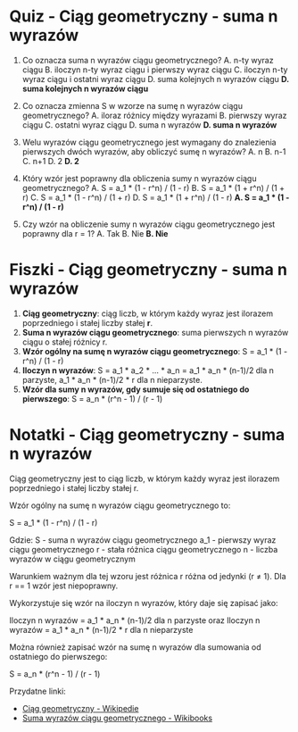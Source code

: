  # Quiz - Ciąg geometryczny - suma n wyrazów

1. Co oznacza suma n wyrazów ciągu geometrycznego?
   A. n-ty wyraz ciągu
   B. iloczyn n-ty wyraz ciągu i pierwszy wyraz ciągu
   C. iloczyn n-ty wyraz ciągu i ostatni wyraz ciągu
   D. suma kolejnych n wyrazów ciągu
   **D. suma kolejnych n wyrazów ciągu**

2. Co oznacza zmienna S w wzorze na sumę n wyrazów ciągu geometrycznego?
   A. iloraz różnicy między wyrazami
   B. pierwszy wyraz ciągu
   C. ostatni wyraz ciągu
   D. suma n wyrazów
   **D. suma n wyrazów**

3. Welu wyrazów ciągu geometrycznego jest wymagany do znalezienia pierwszych dwóch wyrazów, aby obliczyć sumę n wyrazów?
   A. n
   B. n-1
   C. n+1
   D. 2
   **D. 2**

4. Który wzór jest poprawny dla obliczenia sumy n wyrazów ciągu geometrycznego?
   A. S = a\_1 \* (1 - r^n) / (1 - r)
   B. S = a\_1 \* (1 + r^n) / (1 + r)
   C. S = a\_1 \* (1 - r^n) / (1 + r)
   D. S = a\_1 \* (1 + r^n) / (1 - r)
   **A. S = a\_1 \* (1 - r^n) / (1 - r)**

5. Czy wzór na obliczenie sumy n wyrazów ciągu geometrycznego jest poprawny dla r = 1?
   A. Tak
   B. Nie
   **B. Nie**

# Fiszki - Ciąg geometryczny - suma n wyrazów

1. **Ciąg geometryczny**: ciąg liczb, w którym każdy wyraz jest ilorazem poprzedniego i stałej liczby stałej **r**.
2. **Suma n wyrazów ciągu geometrycznego**: suma pierwszych n wyrazów ciągu o stałej różnicy r.
3. **Wzór ogólny na sumę n wyrazów ciągu geometrycznego**: S = a\_1 \* (1 - r^n) / (1 - r)
4. **Iloczyn n wyrazów**: S = a\_1 \* a\_2 \* ... \* a\_n = a\_1 \* a\_n \* (n-1)/2 dla n parzyste, a\_1 \* a\_n \* (n-1)/2 \* r dla n nieparzyste.
5. **Wzór dla sumy n wyrazów, gdy sumuje się od ostatniego do pierwszego**: S = a\_n \* (r^n - 1) / (r - 1)

# Notatki - Ciąg geometryczny - suma n wyrazów

Ciąg geometryczny jest to ciąg liczb, w którym każdy wyraz jest ilorazem poprzedniego i stałej liczby stałej r.

Wzór ogólny na sumę n wyrazów ciągu geometrycznego to:

S = a\_1 \* (1 - r^n) / (1 - r)

Gdzie:
S - suma n wyrazów ciągu geometrycznego
a\_1 - pierwszy wyraz ciągu geometrycznego
r - stała różnica ciągu geometrycznego
n - liczba wyrazów w ciągu geometrycznym

Warunkiem ważnym dla tej wzoru jest różnica r różna od jedynki (r ≠ 1). Dla r == 1 wzór jest niepoprawny.

Wykorzystuje się wzór na iloczyn n wyrazów, który daje się zapisać jako:

Iloczyn n wyrazów = a\_1 \* a\_n \* (n-1)/2 dla n parzyste oraz
Iloczyn n wyrazów = a\_1 \* a\_n \* (n-1)/2 \* r dla n nieparzyste

Można również zapisać wzór na sumę n wyrazów dla sumowania od ostatniego do pierwszego:

S = a\_n \* (r^n - 1) / (r - 1)

Przydatne linki:

* [Ciąg geometryczny - Wikipedie](https://pl.wikipedia.org/wiki/Ci%C4%85g_geometryczny)
* [Suma wyrazów ciągu geometrycznego - Wikibooks](https://pl.wikibooks.org/wiki/Wikibooks:Matematyka/Algebra/Suma_wyraz%C3%B3w_ci%C4%85gu_geometrycznego)